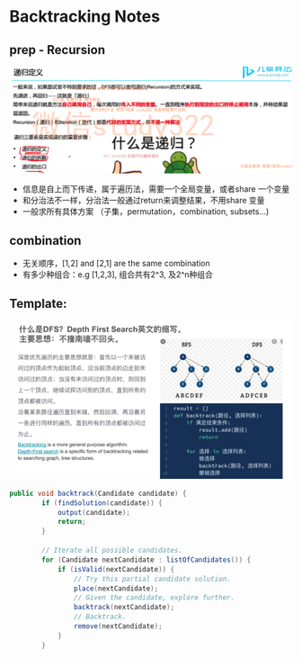 # Backtracking Notes

## prep - Recursion

![alt text](image.png)

- 信息是自上而下传递，属于遍历法，需要一个全局变量，或者share 一个变量
- 和分治法不一样，分治法一般通过return来调整结果，不用share 变量
- 一般求所有具体方案 （子集，permutation，combination, subsets...)

## combination

- 无关顺序，[1,2] and [2,1] are the same combination
- 有多少种组合：e.g [1,2,3], 组合共有2^3, 及2^n种组合  


##  Template:
![alt text](image-5.png)

```java
public void backtrack(Candidate candidate) {
        if (findSolution(candidate)) {
            output(candidate);
            return;
        }

        // Iterate all possible candidates.
        for (Candidate nextCandidate : listOfCandidates()) {
            if (isValid(nextCandidate)) {
                // Try this partial candidate solution.
                place(nextCandidate);
                // Given the candidate, explore further.
                backtrack(nextCandidate);
                // Backtrack.
                remove(nextCandidate);
            }
        }
```